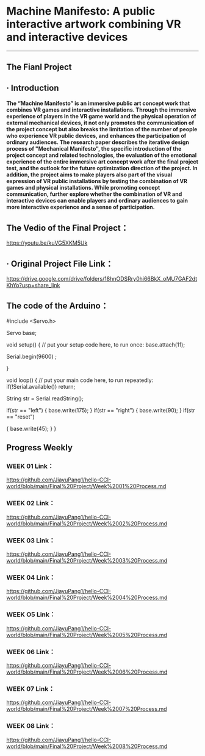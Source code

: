 # Machine Manifesto: A public interactive artwork combining VR and interactive devices
____________
## The Fianl Project

## · Introduction

#### The “Machine Manifesto” is an immersive public art concept work that combines VR games and interactive installations. Through the immersive experience of players in the VR game world and the physical operation of external mechanical devices, it not only promotes the communication of the project concept but also breaks the limitation of the number of people who experience VR public devices, and enhances the participation of ordinary audiences. The research paper describes the iterative design process of "Mechanical Manifesto", the specific introduction of the project concept and related technologies, the evaluation of the emotional experience of the entire immersive art concept work after the final project test, and the outlook for the future optimization direction of the project. In addition, the project aims to make players also part of the visual expression of VR public installations by testing the combination of VR games and physical installations. While promoting concept communication, further explore whether the combination of VR and interactive devices can enable players and ordinary audiences to gain more interactive experience and a sense of participation.

## The Vedio of the Final Project：
https://youtu.be/kuVG5XKM5Uk

## · Original Project File Link：
https://drive.google.com/drive/folders/18hnODSRry0hi66BkX_oMU7GAF2dtKhYo?usp=share_link

## The code of the Arduino：

#include <Servo.h> 

Servo base; 

void setup() {
  // put your setup code here, to run once:
  base.attach(11); 

  Serial.begin(9600) ; 

}

void loop() {
  // put your main code here, to run repeatedly:
  if(!Serial.available()) return; 

  String str = Serial.readString();  

  if(str == "left") 
  { 
    base.write(175); 
  } 
  if(str == "right") 
  { 
    base.write(90); 
  } 
  if(str == "reset") 

  { 
    base.write(45); 
  } 
}


## Progress Weekly

### WEEK 01 Link：
https://github.com/JiayuPang1/hello-CCI-world/blob/main/Final%20Project/Week%2001%20Process.md

### WEEK 02 Link：
https://github.com/JiayuPang1/hello-CCI-world/blob/main/Final%20Project/Week%2002%20Process.md

### WEEK 03 Link：
https://github.com/JiayuPang1/hello-CCI-world/blob/main/Final%20Project/Week%2003%20Process.md

### WEEK 04 Link：
https://github.com/JiayuPang1/hello-CCI-world/blob/main/Final%20Project/Week%2004%20Process.md

### WEEK O5 Link：
https://github.com/JiayuPang1/hello-CCI-world/blob/main/Final%20Project/Week%2005%20Process.md

### WEEK 06 Link：
https://github.com/JiayuPang1/hello-CCI-world/blob/main/Final%20Project/Week%2006%20Process.md

### WEEK 07 Link：
https://github.com/JiayuPang1/hello-CCI-world/blob/main/Final%20Project/Week%2007%20Process.md

### WEEK 08 Link：
https://github.com/JiayuPang1/hello-CCI-world/blob/main/Final%20Project/Week%2008%20Process.md
